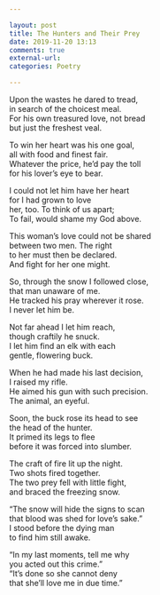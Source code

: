 ```yaml
---

layout: post
title: The Hunters and Their Prey
date: 2019-11-20 13:13
comments: true
external-url:
categories: Poetry

---
```


Upon the wastes he dared to tread,  
in search of the choicest meal.  
For his own treasured love, not bread  
but just the freshest veal.  

To win her heart was his one goal,  
all with food and finest fair.  
Whatever the price, he’d pay the toll  
for his lover’s eye to bear.  

I could not let him have her heart  
for I had grown to love  
her, too. To think of us apart;  
To fail, would shame my God above.  

This woman’s love could not be shared  
between two men. The right  
to her must then be declared.  
And fight for her one might.  

So, through the snow I followed close,  
that man unaware of me.  
He tracked his pray wherever it rose.  
I never let him be.  

Not far ahead I let him reach,  
though craftily he snuck.  
I let him find an elk with each  
gentle, flowering buck.  

When he had made his last decision,  
I raised my rifle.  
He aimed his gun with such precision.  
The animal, an eyeful.  

Soon, the buck rose its head to see  
the head of the hunter.  
It primed its legs to flee  
before it was forced into slumber.  

The craft of fire lit up the night.  
Two shots fired together.  
The two prey fell with little fight,  
and braced the freezing snow.  

“The snow will hide the signs to scan  
that blood was shed for love’s sake.”  
I stood before the dying man  
to find him still awake.  

“In my last moments, tell me why  
you acted out this crime.”  
“It’s done so she cannot deny  
that she’ll love me in due time.”  
